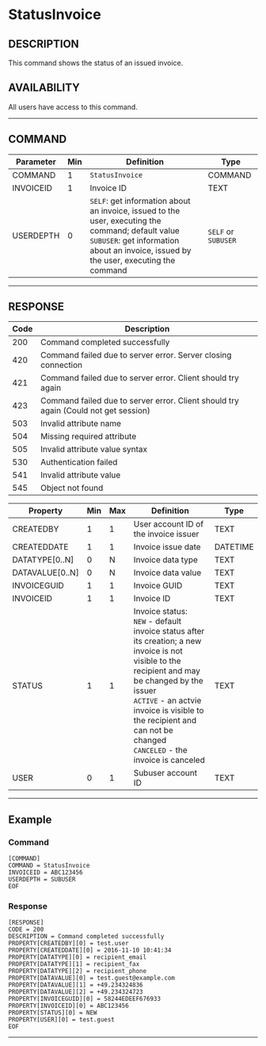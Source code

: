 # StatusInvoice

## DESCRIPTION
This command shows the status of an issued invoice.

## AVAILABILITY
All users have access to this command.

----
## COMMAND

Parameter | Min | Definition | Type
---- | ---- | ---- | ----
COMMAND | 1 | `StatusInvoice` | COMMAND
INVOICEID | 1 | Invoice ID | TEXT
USERDEPTH | 0 | `SELF`: get information about an invoice, issued to the user, executing the command; default value<br>`SUBUSER`: get information about an invoice, issued by the user, executing the command  | `SELF` or `SUBUSER`

----
## RESPONSE

Code | Description
---- | ----
200 | Command completed successfully
420 | Command failed due to server error. Server closing connection
421 | Command failed due to server error. Client should try again
423 | Command failed due to server error. Client should try again (Could not get session)
503 | Invalid attribute name
504 | Missing required attribute
505 | Invalid attribute value syntax
530 | Authentication failed
541 | Invalid attribute value
545 | Object not found

Property | Min | Max | Definition | Type
---- | ---- | ---- | ---- | ----
CREATEDBY | 1 | 1 | User account ID of the invoice issuer | TEXT
CREATEDDATE | 1 | 1 | Invoice issue date | DATETIME
DATATYPE[0..N] | 0 | N | Invoice data type | TEXT
DATAVALUE[0..N] | 0 | N | Invoice data value | TEXT
INVOICEGUID | 1 | 1 | Invoice GUID | TEXT
INVOICEID | 1 | 1 | Invoice ID | TEXT
STATUS | 1 | 1 | Invoice status:<br>`NEW` - default invoice status after its creation; a new invoice is not visible to the recipient and may be changed by the issuer <br>`ACTIVE` - an actvie invoice is visible to the recipient and can not be changed<br>`CANCELED` - the invoice is canceled | TEXT
USER | 0 | 1 | Subuser account ID | TEXT

----
## Example

### Command

```
[COMMAND]
COMMAND = StatusInvoice
INVOICEID = ABC123456
USERDEPTH = SUBUSER
EOF
```
### Response

```
[RESPONSE]
CODE = 200
DESCRIPTION = Command completed successfully
PROPERTY[CREATEDBY][0] = test.user
PROPERTY[CREATEDDATE][0] = 2016-11-10 10:41:34
PROPERTY[DATATYPE][0] = recipient_email
PROPERTY[DATATYPE][1] = recipient_fax
PROPERTY[DATATYPE][2] = recipient_phone
PROPERTY[DATAVALUE][0] = test.guest@example.com
PROPERTY[DATAVALUE][1] = +49.234324836
PROPERTY[DATAVALUE][2] = +49.234324723
PROPERTY[INVOICEGUID][0] = 58244EDEEF676933
PROPERTY[INVOICEID][0] = ABC123456
PROPERTY[STATUS][0] = NEW
PROPERTY[USER][0] = test.guest
EOF
```

----
